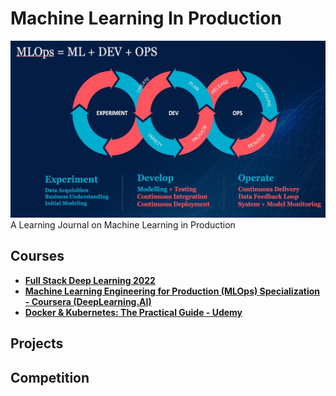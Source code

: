 # Machine Learning In Production
![banner](./banner.png "specialization banner")
A Learning Journal on Machine Learning in Production  

## Courses
- [**Full Stack Deep Learning 2022**](./full-stack-deep-learning/)
- [**Machine Learning Engineering for Production (MLOps) Specialization - Coursera (DeepLearning.AI)**](./ml-engineering-for-production-cousera/)  
- [**Docker & Kubernetes: The Practical Guide - Udemy**](./docker-kubernetes-practical-guide/)

## Projects

## Competition